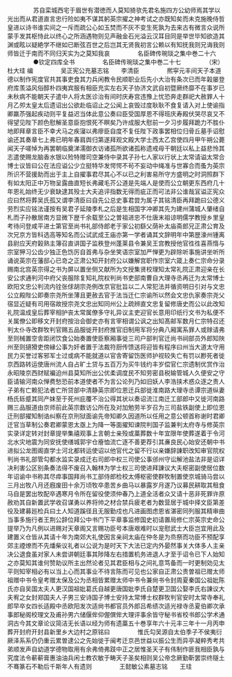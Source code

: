 <!-- { "loadSidebar": true } -->
　　
　　苏自栾城西宅于眉世有潜徳而人莫知猗欤先君名施四方公幼师焉其学以光出而从君道直言忠行险如夷不谋其躬英宗擢之神考试之亦既知矣而未克施晚侍哲皇进以诗书谁实间之一斥而疏公心如玉焚而不灰不变生死孰为去来古有微言众说所蒙手发其枢恃此以终心之所涵遇物则见声融金石光溢云汉耳目同是举世毕知欲造其渊或眩以疑絶学不继如已断弦百世之后岂其无贤我初言公赖以有知抚我则兄诲我则师皆迁于南而不同归天实为之莫知我哀
　　
　　名臣碑传琬琰之集中巻二十六
　　
　　●钦定四库全书
　　
　　名臣碑传琬琰之集中巻二十七
　　
　　（宋）杜大珪 编
　　
　　吴正宪公充墓志铭　　李清臣
　　
　　熈寜元丰间天子本道德以制作宪度官共其事吏食其力兵闲教令民顺职业后先小大治有条次已而年榖屡登府库羡溢风俗醇朴四夷宾服有相臣充实左右天子协济文武自初暨厥终靡不在事岁已未秋病不能朝天子遣中人将太医诊治有间时庆寿宫违豫上忧恐奔走群祀大赦罪人十月乙夘太皇太后遗诏出公欲赴临诏止之公闻上哀毁过度耿耿不食复请入对上使谕指卿羸苶强起疾动则平复益迟当体此意公奏曰臣受国厚恩不得班庆寿殿伏哭尽哀又不得望见陛下颜色慰解圣意臣抱恨死不瞑矣乃许成服大慰前一夕习步履拜跪力不胜仆地即拜章言臣不幸犬马之疾寖以弗瘳臣自度不复任陛下政事罢相位归骨丘墓手诏慰谕还其奏章七上弗已明年春肩舆归第遂拜观文殿大学士西太乙宫使四月甲午朔公薨闻天子嗟悼为再罢朝临奠涕濡御衣访诸孤所欲诸孤称遗戒毋干朝廷以私上益悲怜其志遣使赐龙脑香水银以殓特赠司空兼侍中录其子孙七人家以行状上太常请谥太常合博士议皆曰公在法应谥公少立挺特华发愕愕不茍不妄动中绳准与世寡合而蚤为英宗所识不营援助而出于主上自擢事君尽其心不以已之利害易所守方盛明之时洞照群下有如太阳正中万物呈露曲直短长弗藏毛芥公道是先端人是使而公立朝更东西府几十年恩礼始终无少衰缺逮其殁士大夫追评指数无得而疵正而可法非公谁哉冝谥正宪众应曰然将葬吴氏孤又谓李清臣曰自先公总史事君尝为属子其铭清臣再拜跪曰公德义劳烈实应铭法谨按有吴君子延陵季札之后是生相国字冲卿其先为建州蒲城人肇绪自札而子孙散居南方显微下歴千余载至公之曽祖进忠不仕唐末祖谅明儒学教授乡里皇考待问登咸平进士第官至尚书礼部侍郎老于家公初繇父荫补太庙斋郎兄正肃公育及次兄京方皆科选高等知名而公试武成王庙亦第一学者诵其文辞明年中第歴濠州锺离县尉应天府榖熟主簿召直讲国子监秩登州蓬莱县令兼吴王宫教授他官徃徃喜燕惰与宗室狎习公齿少独正色饬厉自首弗与杂坐笑语宗室加严惮更为辟除听事施讲坐听所诵说英宗在藩邸心已竒之正肃公知开封府公以嫌解宫职作宗室六箴上奏仁宗命分录赐南北宫英宗得之书为屏以置坐侧又献所为文授集贤校理知太常礼院正肃迎亲在长安公求通判河中府父丧服除复知礼院权判尚书吏部南曹自大理寺丞再迁为太常博士欧阳文忠公判流内铨张俅胡宗尧例改京官批旨以二人常犯法并循资明日引对与文忠公立殿陛公即奏宗尧所坐薄且更赦去官于法当迁仁宗谕所以然会文忠仇家奏宗尧父宿显近疑有司用宿故授宗尧文忠出知同州公上疏辨直文忠复留修唐史而公以此改知礼院温成皇后葬宰相护丧太常属僚多守礼异议主吏迎官长意用印纸行文书为私便不关属僚公即移文开封府按治会御史亦有言宰相谓公讽之出知髙邮军数月仁宗特召还判太仆寺改群牧判官赐五品服徙开封府推官旧制用军将分典八厢寓系罪人或赇请弗至则械置空舎距闭饮食公始奏置使臣察厢事徙三司户部判官迁尚书祠部员外郎知陜州至则擿猾吏傍縁公事为奸者置于法裁符厨传馈送将迎皆有程序曰州当大道太守用民力买誉过客邪军士过或病不能就道以官舎寄留饬医师护视较失亡有罚以尠死者徙京西路转运使唐州流人自占旷土贷与五百万为买牛钱约丰岁偿官仁宗遗制优赏作治永昭陵京西财赋褊迫州县莫知所出公优柔调度民不知劳密县税输管城人久便安之守臣请输河南众惮费愁恐前本道使者不为言公论列乃如旧妖人李浩挟术惑众逐之贵人子弟有亡赖犯法者亡所贷部中清静英宗即位恩迁兵部徙淮南路大理寺丞谭宗道纵妻杨氏轹蹙其同产妺至于死州庇覆不治公得其状以奏诏流江南迁工部郎中又徙河南路赐三品服道由京师前此英宗数访公所在及对加勉劳半岁召为三司盐铁副使上即位恩迁刑部擢知制诰纠察在京刑狱面谕先帝知卿久因道所以任用之意公顿首称谢时君卿迁官当草制公奏君卿蒙恩太亟上为降一等面擢知谏院判国子监兼判太府寺与修英宗实录详定转对封章提举集禧观事上言朝士亲殁或藁葬数十年宜限年使葬遂着于令河北水灾地震为同安抚使缮城郭宇仓廥恤流亡逐不善更荐引其亷良民心始安还朝中书进拟公龙图阁直学士河北都转运使诏以他官代之留不行以亲嫌辞諌职改知审官院权判尚书礼部管勾都水监实录成迁右司郎中权三司使公事邠州守讼解池盐法非是诏详决利害公区别条奏法得不废召入翰林为学士权三司使进拜諌议大夫枢密副使居位数年诏谕中书称其尽瘁事国拜尚书工部侍郎检校太傅枢密使群牧制置使京城骑马尝以三月出牧八月还廐废田十余万顷牧卒患苦乡曲马以暴露岁月遂乃议募民耕取其租食马自是罢出牧配卒遇寒月令所在留役使须仲春乃上道全活者众又请十恶非死罪许原赦劝其自新置武学收召谋勇以养将帅之材合禁兵疲老者为数营居于城中择文臣第差役及建募廵检兵曰土人知道蹊径且无服勤戍也凡进画图虑恩省湛密同列服其精审曲当事多施行者王荆公辞位拜公中书门下平章事监修国史初请置局修仁宗英宗史命公提举乃为凡例以进赐对天章阁又言赐功臣号本唐艰难时以宠慰武士大臣岂宜用此及建置义仓皆从其请十年为南郊大礼使因言亲祠太庙在仲冬是为烝祭而功臣不预配享郊主禋燎而不先燔柴议礼者以公说为是时天下大法已定内外晏然事关大体多人主亲决公退食虽对家人未尝讲朝廷事其陟降左右措置机务进退人才至于诏令已下人始知之亦莫知其谁何赞助议所主出然论者见其君臣相与之间礼意笃备而一时更制効见太平则知宰相必有以当上心而其事业不待言陈而可见也公家自正肃公贵曽祖已赠太师祖赠中书令皇考赠太保及公为丞相皆累赠太师中书令兼尙书令封周夏秦国公祖妣陈氏亦自吴国太夫人更汉国祖妣葛氏自越更唐国妣李氏自楚更卫国公娶李氏右諌议大夫宥之女封郑国夫人子男三安诗国子博士安持太常博士权群牧判官安时太常寺奉礼郎早卒女四长适殿中丞欧阳发次适尙书都官员外郎吕希绩次适光禄寺丞夏伯卿次承事郎秘阁校理文及甫孙男六储偃侔仰偓僎侔大理评事余皆守秘书省校书郎公学术通洞古今其文章论议简洁无长语以经为师有遗藁五十巻享年六十元丰三年十一月丙申葬开封府开封县新里乡大边村之原铭曰
　　
　　惟氏勾吴源自太伯季子不侯夷衍厥泽系系仍仍重云累曽逮公之先始徙于闽考迁京邑世益以振公生而异亭凝粹秀考共弟顺发声自幼道学德物取用有余弗倚弗跂中正之居惟圣天子有伟制作匪我相臣孰与究度法令蔪蔪膏惠油油兵闲士教农敏于畴天子圣矣相则吴公帝念厥勤靳罢崇终隧土不骞篆石不勒后千斯年人有遗则
　　
　　王懿敏公素墓志铭　　王珪
　　
